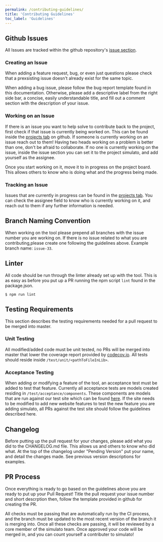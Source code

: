 ```yaml
---
permalink: /contributing-guidelines/
title: 'Contributing Guidelines'
toc_label: 'Guidelines'
---
```


## Github Issues

All Issues are tracked within the github repository's [issue section](https://github.com/GannettDigital/simulato/issues). 

### Creating an Issue
When adding a feature request, bug, or even just questions please check that a prexsisting issue doesn't already exist for the same topic.

When adding a bug issue, please follow the bug report template found in this documentation. Otherwise, please add a descriptive label from the right side bar, a concise, easily understandable title, and fill out a comment section with the description of your issue.

### Working on an Issue
If there is an issue you want to help solve to contribute back to the project, first check if that issue is currently being worked on. This can be found inside the [projects tab](https://github.com/GannettDigital/simulato/projects) on github. If someone is currently working on an issue reach out to them! Having two heads working on a problem is better than one, don't be afraid to collaborate. If no one is currently working on the issue, inside the issue section you can set it to the project simulato, and add yourself as the assignee.

Once you start working on it, move it to in progress on the project board. This allows others to know who is doing what and the progress being made.

### Tracking an Issue
Issues that are currently in progress can be found in the [projects tab](https://github.com/GannettDigital/simulato/projects).  You can check the assignee field to know who is currently working on it, and reach out to them if any further information is needed.

## Branch Naming Convention
When working on the tool please prepend all branches with the issue number you are working on. If there is no issue related to what you are contributing,please create one following the guidelines above. Example branch name: `issue-33`.

## Linter
All code should be run through the linter already set up with the tool. This is as easy as before you put up a PR running the npm script `lint` found in the package.json.

`$ npm run lint`

## Testing Requirements
This section describes the testing requirements needed for a pull request to be merged into master.

### Unit Testing
All modified/added code must be unit tested, no PRs will be merged into master that lower the coverage report provided by [codecov.io](https://codecov.io/gh/GannettDigital/simulato/).  All tests should reside inside `/test/unit/<pathToFileInLib>`.

### Acceptance Testing
When adding or modifying a feature of the tool, an acceptance test must be added to test that feature. Currently all acceptance tests are models created residing in `/test/acceptance/components`. These components are models that are run against our test site which can be found [here](https://github.com/GannettDigital/simulato-test-site). If the site needs to be modified to add new website features to test the new feature you are adding simulato, all PRs against the test site should follow the guidelines described here.

## Changelog
Before putting up the pull request for your changes, please add what you did to the CHANGELOG.md file. This allows us and others to know who did what. At the top of the changelog under "Pending Version" put your name, and detail the changes made. See previous version descriptions for examples.

## PR Process

Once everything is ready to go based on the guidelines above you are ready to put up your Pull Request! Title the pull request your issue number and short descrption then, follow the template provided in github for creating the PR.

All checks must be passing that are automatically run by the CI process, and the branch must be updated to the most recent version of the branch it is merging into. Once all these checks are passing, it will be reviewed by a core member of the simulato team.  Once approved your code will be merged in, and you can count yourself a contributer to simulato!